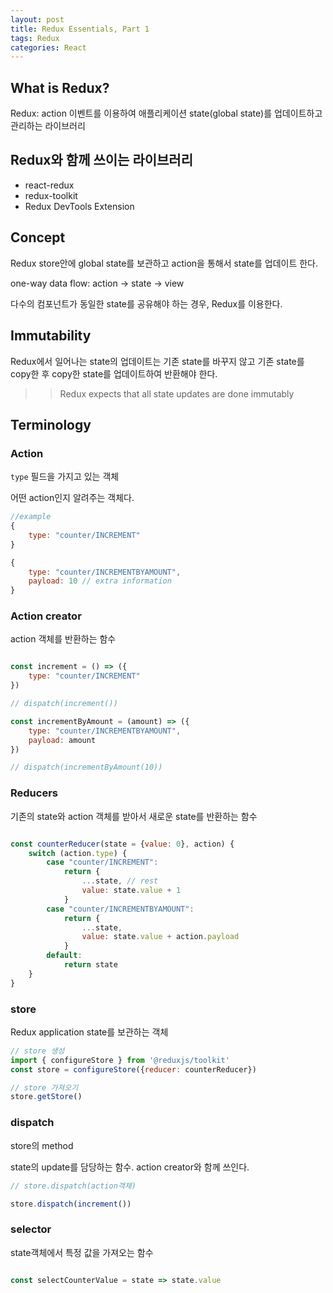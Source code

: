 ```yaml
---
layout: post 
title: Redux Essentials, Part 1
tags: Redux
categories: React
---
```


## What is Redux?

Redux: action 이벤트를 이용하여 애플리케이션 state(global state)를 업데이트하고 관리하는 라이브러리

## Redux와 함께 쓰이는 라이브러리

- react-redux
- redux-toolkit
- Redux DevTools Extension

## Concept

Redux store안에 global state를 보관하고 action을 통해서 state를 업데이트 한다.

one-way data flow: action -> state -> view

다수의 컴포넌트가 동일한 state를 공유해야 하는 경우, Redux를 이용한다.

## Immutability

Redux에서 일어나는 state의 업데이트는 기존 state를 바꾸지 않고 기존 state를 copy한 후 copy한 state를 업데이트하여 반환해야 한다.

>> Redux expects that all state updates are done immutably

## Terminology

### Action

`type` 필드을 가지고 있는 객체

어떤 action인지 알려주는 객체다.

```jsx
//example
{
    type: "counter/INCREMENT"
}

{
    type: "counter/INCREMENTBYAMOUNT",
    payload: 10 // extra information
}

```

### Action creator

action 객체를 반환하는 함수

```jsx

const increment = () => ({
    type: "counter/INCREMENT"
})

// dispatch(increment())

const incrementByAmount = (amount) => ({
    type: "counter/INCREMENTBYAMOUNT",
    payload: amount
})

// dispatch(incrementByAmount(10))

```

### Reducers

기존의 state와 action 객체를 받아서 새로운 state를 반환하는 함수

```jsx

const counterReducer(state = {value: 0}, action) {
    switch (action.type) {
        case "counter/INCREMENT":
            return {
                ...state, // rest
                value: state.value + 1
            }
        case "counter/INCREMENTBYAMOUNT":
            return {
                ...state, 
                value: state.value + action.payload
            }
        default:
            return state
    }
}

```

### store

Redux application state를 보관하는 객체

```jsx
// store 생성
import { configureStore } from '@reduxjs/toolkit'
const store = configureStore({reducer: counterReducer})

// store 가져오기
store.getStore()

```

### dispatch

store의 method

state의 update를 담당하는 함수. action creator와 함께 쓰인다.

```jsx
// store.dispatch(action객체)

store.dispatch(increment())

```

### selector

state객체에서 특정 값을 가져오는 함수

```jsx

const selectCounterValue = state => state.value

```
